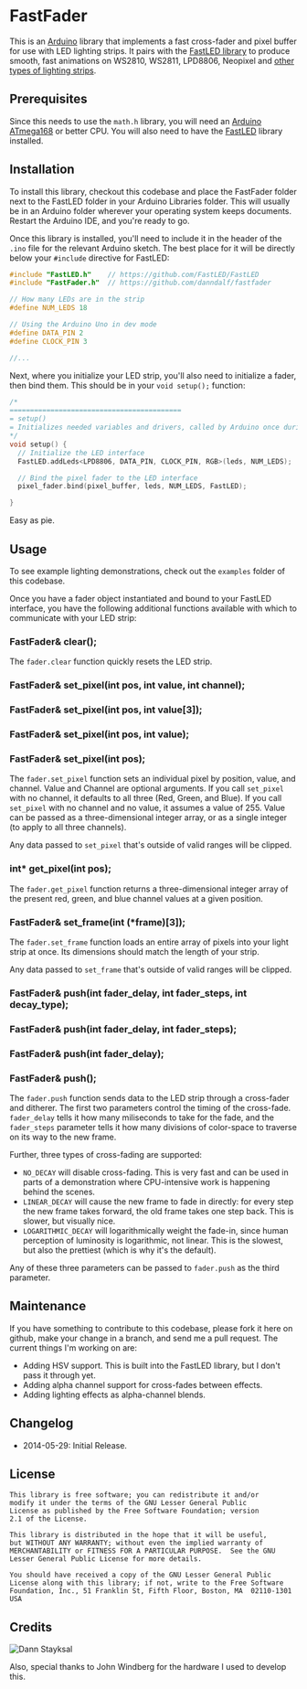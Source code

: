 FastFader
=================

This is an [Arduino](http://arduino.cc/) library that implements a fast cross-fader and pixel buffer for use with LED lighting strips. It pairs with the [FastLED library](http://fastled.io/) to produce smooth, fast animations on WS2810, WS2811, LPD8806, Neopixel and [other types of lighting strips](https://github.com/FastLED/FastLED/wiki/Chipset-reference).

Prerequisites
-------------

Since this needs to use the `math.h` library, you will need an [Arduino ATmega168](http://arduino.cc/en/Hacking/PinMapping168) or better CPU. You will also need to have the [FastLED](https://github.com/FastLED/FastLED/) library installed.

Installation
------------

To install this library, checkout this codebase and place the FastFader folder next to the FastLED folder in your Arduino Libraries folder. This will usually be in an Arduino folder wherever your operating system keeps documents. Restart the Arduino IDE, and you're ready to go.

Once this library is installed, you'll need to include it in the header of the `.ino` file for the relevant Arduino sketch. The best place for it will be directly below your `#include` directive for FastLED:

```cpp
#include "FastLED.h"    // https://github.com/FastLED/FastLED
#include "FastFader.h"  // https://github.com/danndalf/fastfader

// How many LEDs are in the strip
#define NUM_LEDS 18

// Using the Arduino Uno in dev mode
#define DATA_PIN 2
#define CLOCK_PIN 3

//...
```

Next, where you initialize your LED strip, you'll also need to initialize a fader, then bind them. This should be in your `void setup();` function:

```cpp
/* 
==========================================
= setup()
= Initializes needed variables and drivers, called by Arduino once during initialization.
*/
void setup() {
  // Initialize the LED interface
  FastLED.addLeds<LPD8806, DATA_PIN, CLOCK_PIN, RGB>(leds, NUM_LEDS);

  // Bind the pixel fader to the LED interface
  pixel_fader.bind(pixel_buffer, leds, NUM_LEDS, FastLED);

}
```

Easy as pie.

Usage
-----

To see example lighting demonstrations, check out the `examples` folder of this codebase.

Once you have a fader object instantiated and bound to your FastLED interface, you have the following additional functions available with which to communicate with your LED strip:

### FastFader& clear();

The `fader.clear` function quickly resets the LED strip.

### FastFader& set_pixel(int pos, int value, int channel);
### FastFader& set_pixel(int pos, int value[3]);
### FastFader& set_pixel(int pos, int value);
### FastFader& set_pixel(int pos);

The `fader.set_pixel` function sets an individual pixel by position, value, and channel. Value and Channel are optional arguments. If you call `set_pixel` with no channel, it defaults to all three (Red, Green, and Blue). If you call `set_pixel` with no channel and no value, it assumes a value of 255. Value can be passed as a three-dimensional integer array, or as a single integer (to apply to all three channels).

Any data passed to `set_pixel` that's outside of valid ranges will be clipped.

### int* get_pixel(int pos);

The `fader.get_pixel` function returns a three-dimensional integer array of the present red, green, and blue channel values at a given position.

### FastFader& set_frame(int (*frame)[3]);

The `fader.set_frame` function loads an entire array of pixels into your light strip at once. Its dimensions should match the length of your strip.

Any data passed to `set_frame` that's outside of valid ranges will be clipped.

### FastFader& push(int fader_delay, int fader_steps, int decay_type);
### FastFader& push(int fader_delay, int fader_steps);
### FastFader& push(int fader_delay);
### FastFader& push();

The `fader.push` function sends data to the LED strip through a cross-fader and ditherer. The first two parameters control the timing of the cross-fade. `fader_delay` tells it how many miliseconds to take for the fade, and the `fader_steps` parameter tells it how many divisions of color-space to traverse on its way to the new frame.

Further, three types of cross-fading are supported:

* `NO_DECAY` will disable cross-fading. This is very fast and can be used in parts of a demonstration where CPU-intensive work is happening behind the scenes.
* `LINEAR_DECAY` will cause the new frame to fade in directly: for every step the new frame takes forward, the old frame takes one step back. This is slower, but visually nice.
* `LOGARITHMIC_DECAY` will logarithmically weight the fade-in, since human perception of luminosity is logarithmic, not linear. This is the slowest, but also the prettiest (which is why it's the default).

Any of these three parameters can be passed to `fader.push` as the third parameter.

Maintenance
-----------

If you have something to contribute to this codebase, please fork it here on github, make your change in a branch, and send me a pull request. The current things I'm working on are:

* Adding HSV support. This is built into the FastLED library, but I don't pass it through yet.
* Adding alpha channel support for cross-fades between effects.
* Adding lighting effects as alpha-channel blends.

Changelog
---------

* 2014-05-29: Initial Release.

License
-------

```
This library is free software; you can redistribute it and/or
modify it under the terms of the GNU Lesser General Public
License as published by the Free Software Foundation; version
2.1 of the License.

This library is distributed in the hope that it will be useful,
but WITHOUT ANY WARRANTY; without even the implied warranty of
MERCHANTABILITY or FITNESS FOR A PARTICULAR PURPOSE.  See the GNU
Lesser General Public License for more details.

You should have received a copy of the GNU Lesser General Public
License along with this library; if not, write to the Free Software
Foundation, Inc., 51 Franklin St, Fifth Floor, Boston, MA  02110-1301  USA
```

Credits
-------

![Dann Stayksal](http://dann.stayskal.com/images/logo.png)

Also, special thanks to John Windberg for the hardware I used to develop this.

